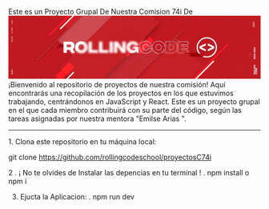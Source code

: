  Este es un Proyecto Grupal De Nuestra Comision 74i De
     <img src="./src/assets/rollingcode_school_cover.jpeg" alt="Logo Del School" />
¡Bienvenido al repositorio de proyectos de nuestra comisión! Aquí encontrarás una recopilación de los proyectos en los que estuvimos trabajando, centrándonos en JavaScript y React. Este es un proyecto grupal en el que cada miembro contribuirá con su parte del código, según las tareas asignadas por nuestra mentora "Emilse Arias ".

<hr>
1. Clona este repositorio en tu máquina local:

   git clone https://github.com/rollingcodeschool/proyectosC74i

2 . ¡ No te olvides de Instalar las depencias en tu terminal !
. npm install o npm i


3. Ejucta la Aplicacion:
. npm run dev 
